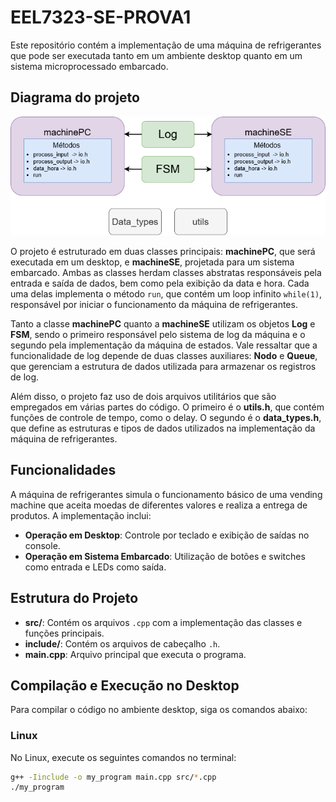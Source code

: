 # EEL7323-SE-PROVA1

Este repositório contém a implementação de uma máquina de refrigerantes que pode ser executada tanto em um ambiente desktop quanto em um sistema microprocessado embarcado.

## Diagrama do projeto

![Diagrama de Classe](images/diagrama_de_classes.png)

O projeto é estruturado em duas classes principais: **machinePC**, que será executada em um desktop, e **machineSE**, projetada para um sistema embarcado. Ambas as classes herdam classes abstratas responsáveis pela entrada e saída de dados, bem como pela exibição da data e hora. Cada uma delas implementa o método `run`, que contém um loop infinito `while(1)`, responsável por iniciar o funcionamento da máquina de refrigerantes.

Tanto a classe **machinePC** quanto a **machineSE** utilizam os objetos **Log** e **FSM**, sendo o primeiro responsável pelo sistema de log da máquina e o segundo pela implementação da máquina de estados. Vale ressaltar que a funcionalidade de log depende de duas classes auxiliares: **Nodo** e **Queue**, que gerenciam a estrutura de dados utilizada para armazenar os registros de log.

Além disso, o projeto faz uso de dois arquivos utilitários que são empregados em várias partes do código. O primeiro é o **utils.h**, que contém funções de controle de tempo, como o delay. O segundo é o **data_types.h**, que define as estruturas e tipos de dados utilizados na implementação da máquina de refrigerantes.

## Funcionalidades

A máquina de refrigerantes simula o funcionamento básico de uma vending machine que aceita moedas de diferentes valores e realiza a entrega de produtos. A implementação inclui:

- **Operação em Desktop**: Controle por teclado e exibição de saídas no console.
- **Operação em Sistema Embarcado**: Utilização de botões e switches como entrada e LEDs como saída.

## Estrutura do Projeto

- **src/**: Contém os arquivos `.cpp` com a implementação das classes e funções principais.
- **include/**: Contém os arquivos de cabeçalho `.h`.
- **main.cpp**: Arquivo principal que executa o programa.
  
## Compilação e Execução no Desktop

Para compilar o código no ambiente desktop, siga os comandos abaixo:

### Linux

No Linux, execute os seguintes comandos no terminal:

```bash
g++ -Iinclude -o my_program main.cpp src/*.cpp
./my_program
